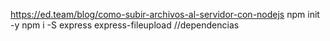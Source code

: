 https://ed.team/blog/como-subir-archivos-al-servidor-con-nodejs
npm init -y
npm i -S express express-fileupload //dependencias